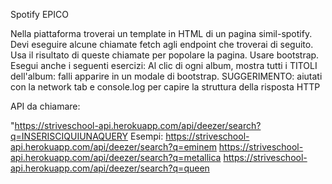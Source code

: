 Spotify EPICO

Nella piattaforma troverai un template in HTML di un pagina simil-spotify.
Devi eseguire alcune chiamate fetch agli endpoint che troverai di seguito.  Usa il risultato di queste chiamate per popolare la pagina. Usare bootstrap.
Esegui anche i seguenti esercizi: 
Al clic di ogni album, mostra tutti i TITOLI dell'album: falli apparire in un modale di bootstrap.
SUGGERIMENTO: aiutati con la network tab e console.log per capire la struttura della risposta HTTP

API da chiamare:

"https://striveschool-api.herokuapp.com/api/deezer/search?q=INSERISCIQUIUNAQUERY
Esempi:
https://striveschool-api.herokuapp.com/api/deezer/search?q=eminem
https://striveschool-api.herokuapp.com/api/deezer/search?q=metallica
https://striveschool-api.herokuapp.com/api/deezer/search?q=queen

